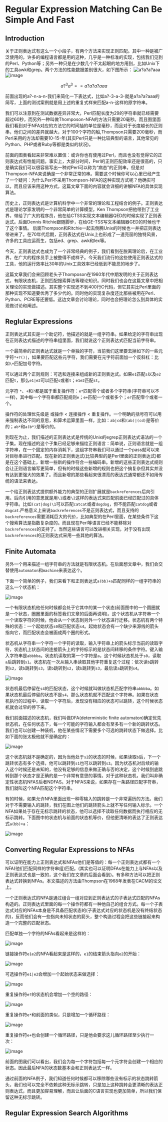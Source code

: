 # Regular Expression Matching Can Be Simple And Fast

## Introduction
关于正则表达式有这么一个小段子，有两个方法来实现正则匹配。其中一种是被广泛使用的，许多的编程语言都是用的这种，几乎是一种标准的实现，包括我们见到的Perl、Python等；另外一种只是在少数几个不太起眼的地方用到，比如Unix下的工具awk和grep。两个方法的性能数据差别很大，如下图所示：
![a?a?a?aaa](https://swtch.com/~rsc/regexp/grep3p.png)![image](https://swtch.com/~rsc/regexp/grep4p.png)
```math
 a?^3a^3 == a?a?a?aaa
 ```
 前面出现的a?-n-a-n-我们来简化一下表达式，比如a?-3-a-3-就是a?a?a?aaa的简写，上面的测试案例就是用上述的重复式样来匹配a-n-这样的原字符串。

 我们可以注意到在测试数据差异非常大，Perl匹配长度为29的字符串就已经需要超过60秒，而另外一种叫做Thomposon-NFA的方法只需要20毫秒。而且图里面我们看到对于NFA对应的方法它的时间抽的单位是毫秒，而且对于长度越长的正则串，他们之间的差异就越大，对于100个字符的船,Thompson只需要200毫秒，而Perl采用的方法却需要10-15-年(其实Perl只是一种比较典型的语言，其他常见的Python、PHP或者Ruby等都是类似的状况)。

 前面的图表看起来非常难以置信：或许你也有使用过Perl，而且也没有觉得它的正则表达式有性能问题。事实上，大部分时间，Perl的正则匹配效率还是很高的，只是确实我们可以很容易写出一种对Perl可以称为“病态”的正则串，但是对Thompson-NFA来说确是一个非常正常的串。需要这个时候你可以心里已经产生了一个疑问：为什么Perl不采用Thompson-NFA的这种实现方式呢？他确实可以，而且应该采用这种方式，这篇文章下面的内容就会详细的讲解NFA的具体实现算法。

 历史上，正则表达式是计算机科学中一个非常的理论和工程结合的例子。正则表达式是理论学家发明的一个非常简单的计算模型，Ken Thompson把他带到了工业界，带给了广大的程序员，他在给CTSS实现文本编辑器QED的时候实现了正则表达式。后面Dennis Ritchie跟随脚步，在给GE-TSS写文本编辑器GED的时候也干了这个事情。 后面Thompson和Ritchie一起去倒腾Unix的时候也一并把正则表达带进来了。在70年代后期，正则表达式在Unix上也形成了一道亮丽的独特风景，许多的工具应运而生，包括ed、grep、awk和lex等。

 今天，正则表达式也成为了一个非常经典的例子，我们看到在脱离理论后，在工业界，在广大的程序员手上被整得不成样子。今天我们流行的这些使用正则表达式的工具，他的运行效率比30年的Unix工具效率已经低到不能忍的地步了。

 这篇文章我们会来回顾老头子Thomposon在1960年代中期发明的关于正则表达式，有限状态机，正则匹配搜索算法等理论知识。同时我们也会在这篇文章中把相关理论的实现做描述。其实整个实现还不到400行C代码，但它其实比Perl里面的那种实现不知道要优秀了多少代的。同时他的实现复杂度还比那些被用在Perl、Python、PCRE等还要低。这边文章会讨论理论，同时也会把理论怎么到具体的实现做讨论和阐述。

## Reglular Expressions

正则表达式其实是一个助记符，他描述的就是一组字符串。如果给定的字符串出现在正则表达式描述的字符串组里面，我们就说这个正则表达式匹配当前字符串。

一个最简单的正则表达式就是一个单独的字符，当前我们这里要去掉如下的一些元字符`*+?()|`，如果要匹配这些元字符，我们需要在元字符前面加一个反斜杠：比如`\+`匹配加号字符。

可以通过两个正则规则：可选和连接来组成新的正则表达式。如果`e1`匹配`s`以及`e2`匹配`t`，那么`e1|e2`可以匹配`s`或者`t`；`e1e2`匹配`st`。

元字符 `*`、`+`和`?`都是属于重复操作符：`e*`匹配零个或者多个字符串(字符串可以不一样)，其中每一个字符串都匹配规则`e`；`e+`匹配一个或者多个；`e?`匹配零个或者一个。

操作符的处理优先级是 或操作 < 连接操作 < 重复操作。一个明确的括号符可以用来强制表达不同的意思，和算术运算里面一样，比如：`ab|cd`和`(ab)|(cd)`是等价的；`ab*`和`a(b*)`是等价的。

到现在为止，我们描述的正则表达式是传统的Unix的egrep正则表达式语法的一个子集。现在描述的这个子集已经足够来描绘正则语言：简单说，正则语言就是一组字符串，在一个固定的内存消耗下，这组字符串我们可以通过一个pass就可以来对目标串进行匹配。现在新的正则表达式(比较典型的是Perl里面的正则表达式)都是在这个基础上，新增一些新的操作符合一些编码串。新增的这些正则表达式规则会让正则语言编写更简单，但有的时候这些新增的规则也把这个搞复杂但其实并没有达到更强大的效果了。而且新增的那些看起来很漂亮的表达式通常都还不如用传统的语法来表达。

一个给正则表达式提供额外能力的典型的正则扩展就是`backreferences`后向引用。后向引用的意思就是用`\1`或者`\2`这样的表达式来匹配前面已经匹配过的具体字符串。比如`(cat|dog)\1`可以匹配`catcat`或者`dogdog`，但不能匹配`catdog`或者`dogcat`.严格意义上来说`backreferences`不是正则表达式，而且支持的`backreferences`需要消耗巨大的代价，比如典型的在Perl里面，在某些条件下这个搜索算法是指数复杂度的。而且现在Perl等语言已经不能移除对`backreferences`的支持了。当然这些语言可以改进相关实现，对于没有出现`backreferences`的正则表达式采用一些其他的算法。

## Finite Automata

另外一个用来描述一组字符串的方法就是有限状态机。在后面想文章中，我们会交替使用`automaton`和`machine`来表达这个。

下面一个简单的例子，我们来看下和正则表达式`a(bb)+a`匹配同样的一组字符串的这么一个状态机：

![image](https://swtch.com/~rsc/regexp/fig0.png)

一个有限状态机他任何时候都会处于它其中的某一个状态(前面图中的一个圆圈就是一个状态，圈圈里面的标签我们文章的后面再说明)。这个状态机从字符串一个一个读取字符的时候，他会从一个状态到另外一个状态进行迁移。状态机有两个特殊的状态：一个起始状态`s0`和匹配状态`s4`。起始状态会有一个缺少来源线的箭头指向它，而匹配状态会被画成两个圈的形式。

状态机从字符串一个字符一个字符的读取，输入字符串上的箭头标示当前的读取字符，状态机上状态间的连接箭头上的字符标示的是状态间转移的条件字符。键入输入字符串是`abbbba`。状态机读取的第一个字符是`a`，这个时候状态机处于`s0`，读取`a`后跳转到`s1`。状态机在一次从输入串读取其他字符重复这个过程：依次读`b`跳转到`s2`，读`b`跳转到`s3`，读`b`跳转到`s2`，读`b`跳转到`s3`，最后读`a`跳转到`s4`。

![image](https://swtch.com/~rsc/regexp/fig1.png)

状态机最后停留在`s4`的匹配状态，这个时候就叫做状态机匹配字符串`abbbba`。如果状态机最后停留的状态不是`s4`，那么状态机就不匹配这个字符串。如果在状态机执行的过程中，读取一个字符后，发现没有相应的状态可以跳转，这个时候状态机就会过早的停下来。

我们前面描述的状态机，我们叫做DFA(deterministic finite automaton)确定优先状态机，在任何状态下，每一个可能的字符输入都会有至多有一个新的跳转状态。我们也可以创建一种装机，他在某些情况下需要多个可选的跳转状态下做选择。比如下面的张太极他就不是确定的：

![image](https://swtch.com/~rsc/regexp/fig2.png)

这个状态机就不是确定的，因为当他处于`s2`的状态的时候，如果读取`b`后，下一个跳转状态有多个选择，他可以跳转到`s1`也可以跳转到`s3`。因为状态机对后续的输入这个时候还是未知的，他没有足够的信息来做正确与否的决定，这个时候到底跳转到那个状态才是正确的是一个非常有意思的事情。对于这种状态机，我们叫非确定性状态机NFAS后者NDFAS。对于NFAS来说，如果存在一条路径匹配字符串，我们就叫这个NFA匹配这个字符串。

有的时候，如果允许NFA里面出现一种零输入的跳转是一个非常遍历的方法。我们对于不需要输入的跳转，我们在图上他们的跳转箭头上就不写任何输入标示。一个NFA如果处于存在无标示跳转的状态，他可以选择不读取任何数据而执行相应的无标示跳转。下面图中的状态机与前面的状态机等价，但他更清晰的表达了正则表达式`a(bb)+a`：

![image](https://swtch.com/~rsc/regexp/fig3.png)

## Converting Regular Expressions to NFAs

可以证明在能力上正则表达式和NFAs他们是等值的：每一个正则表达式都有一个NFA(他们匹配同样的字符串组)匹配。(其实也可以证明DFAs在能力上与NFAs以及正则表达式也是一致的，这个我们在文章的后面会看到)。有多种方法可以把正则表达式转换到NFAs。本文描述的方法由Thompson在1968年发表在CACM的论文上。

一个正则表达式的NFA是通过组合一组对应到正则表达式的子表达式匹配的NFAs构造的。正则表达式里面的每一个操作符都有一种他自己的组合方式。每一个子表达式对应的NFAs本身是不具备匹配状态的(子表达式对应的状态机是没有终结状态的)，反而他们会有一些指向未知状态的箭头，整个构造过程会把这些链接起来构造一个完整的匹配状态。

匹配单独一个字符的NFAs看起来是这样的：

![image](https://swtch.com/~rsc/regexp/fig4.png)

链接操作符`e1e2`的NFA看起来是这样的，`e1`的结束箭头指向`e2`的开始：

![image](https://swtch.com/~rsc/regexp/fig5.png)

可选操作符`e1|e2`会增加一个起始状态来做选择：

![image](https://swtch.com/~rsc/regexp/fig6.png)

重复操作符`e?`的状态机会增加一个空的路径：

![image](https://swtch.com/~rsc/regexp/fig7.png)

重复操作符`e*`和前面的类似，只是增加一个循环路径：

![image](https://swtch.com/~rsc/regexp/fig8.png)

重复操作符`e+`也会创建一个循环路径，只是他会要求这儿循环路径至少执行一次：

![image](https://swtch.com/~rsc/regexp/fig9.png)

前面的图我们可以看出，我们会为每一个字符包括每一个元字符会创建一个相应的状态。因此最后NFA的状态数基本会和正则表达式一样。

通过前面的NFA例子，我们知道任何时候都可以移除哪些没有标示的状态跳转箭头，我们也可以完全不依赖这种无标示跳转，只是加上这种跳转会更清晰的表达正则表达式，而且更加容易理解，而且让后面的C语言实现也更加简单，所以我们保留这种无标示跳转。

## Regular Expression Search Algorithms



